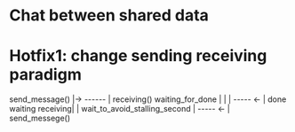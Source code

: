 # Chat between shared data
# Hotfix1: change sending receiving paradigm
send_message()   |-> ------ | receiving() 
waiting_for_done |          |
                 | ----- <- | done
waiting receiving|	   | wait_to_avoid_stalling_second
		 | ----- <- | send_messege()
 
